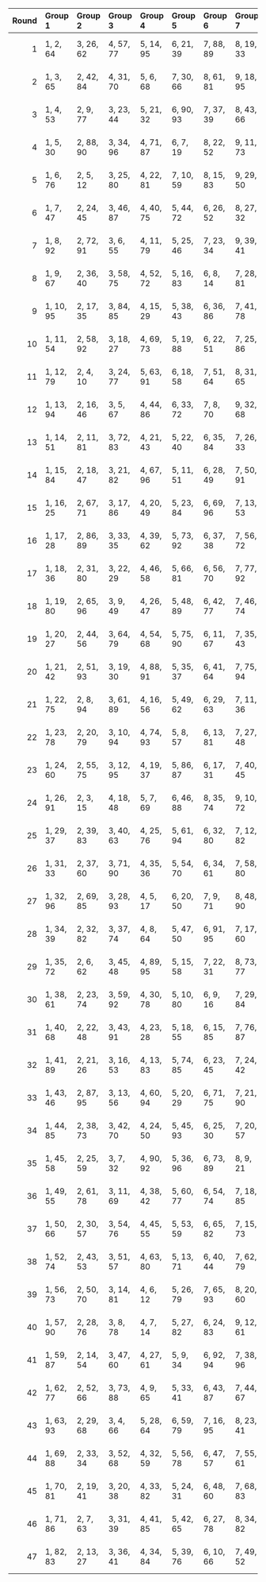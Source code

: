 |   Round | Group 1   | Group 2   | Group 3   | Group 4   | Group 5   | Group 6   | Group 7   | Group 8    | Group 9    | Group 10   | Group 11   | Group 12   | Group 13   | Group 14   | Group 15   | Group 16   | Group 17   | Group 18   | Group 19   | Group 20   | Group 21   | Group 22   | Group 23   | Group 24   | Group 25   | Group 26   | Group 27   | Group 28   | Group 29   | Group 30   | Group 31   | Group 32   |
|--------:|:----------|:----------|:----------|:----------|:----------|:----------|:----------|:-----------|:-----------|:-----------|:-----------|:-----------|:-----------|:-----------|:-----------|:-----------|:-----------|:-----------|:-----------|:-----------|:-----------|:-----------|:-----------|:-----------|:-----------|:-----------|:-----------|:-----------|:-----------|:-----------|:-----------|:-----------|
|       1 | 1, 2, 64  | 3, 26, 62 | 4, 57, 77 | 5, 14, 95 | 6, 21, 39 | 7, 88, 89 | 8, 19, 33 | 9, 42, 47  | 10, 40, 90 | 11, 45, 82 | 12, 16, 72 | 13, 55, 58 | 15, 25, 68 | 17, 32, 41 | 18, 83, 87 | 20, 36, 65 | 22, 85, 96 | 23, 29, 69 | 24, 46, 67 | 27, 66, 94 | 28, 48, 74 | 30, 49, 54 | 31, 44, 81 | 34, 51, 73 | 35, 52, 70 | 37, 56, 63 | 38, 80, 92 | 43, 71, 79 | 50, 53, 60 | 59, 75, 86 | 61, 91, 93 | 76, 78, 84 |
|       2 | 1, 3, 65  | 2, 42, 84 | 4, 31, 70 | 5, 6, 68  | 7, 30, 66 | 8, 61, 81 | 9, 18, 95 | 10, 25, 43 | 11, 92, 93 | 12, 23, 37 | 13, 46, 51 | 14, 44, 94 | 15, 49, 86 | 16, 20, 76 | 17, 59, 62 | 19, 29, 72 | 21, 36, 45 | 22, 87, 91 | 24, 40, 69 | 26, 89, 96 | 27, 33, 73 | 28, 50, 71 | 32, 52, 78 | 34, 53, 58 | 35, 48, 85 | 38, 55, 77 | 39, 56, 74 | 41, 60, 67 | 47, 75, 83 | 54, 57, 64 | 63, 79, 90 | 80, 82, 88 |
|       3 | 1, 4, 53  | 2, 9, 77  | 3, 23, 44 | 5, 21, 32 | 6, 90, 93 | 7, 37, 39 | 8, 43, 66 | 10, 41, 42 | 11, 60, 76 | 12, 40, 67 | 13, 64, 86 | 14, 55, 65 | 15, 63, 69 | 16, 75, 92 | 17, 25, 83 | 18, 52, 56 | 19, 74, 91 | 20, 68, 88 | 22, 24, 30 | 26, 38, 78 | 27, 71, 84 | 28, 51, 85 | 29, 33, 58 | 31, 62, 96 | 34, 35, 47 | 36, 50, 80 | 45, 54, 95 | 46, 61, 79 | 48, 59, 73 | 49, 82, 87 | 57, 72, 81 | 70, 89, 94 |
|       4 | 1, 5, 30  | 2, 88, 90 | 3, 34, 96 | 4, 71, 87 | 6, 7, 19  | 8, 22, 52 | 9, 11, 73 | 10, 50, 92 | 12, 39, 78 | 13, 14, 76 | 15, 38, 74 | 16, 69, 89 | 17, 26, 95 | 18, 33, 51 | 20, 31, 45 | 21, 54, 59 | 23, 57, 94 | 24, 28, 84 | 25, 67, 70 | 27, 37, 80 | 29, 44, 53 | 32, 48, 77 | 35, 41, 81 | 36, 58, 79 | 40, 60, 86 | 42, 61, 66 | 43, 56, 93 | 46, 63, 85 | 47, 64, 82 | 49, 68, 75 | 55, 83, 91 | 62, 65, 72 |
|       5 | 1, 6, 76  | 2, 5, 12  | 3, 25, 80 | 4, 22, 81 | 7, 10, 59 | 8, 15, 83 | 9, 29, 50 | 11, 27, 38 | 13, 43, 45 | 14, 49, 72 | 16, 47, 48 | 17, 66, 82 | 18, 46, 73 | 19, 70, 92 | 20, 61, 71 | 21, 69, 75 | 23, 31, 89 | 24, 58, 62 | 26, 74, 94 | 28, 30, 36 | 32, 44, 84 | 33, 77, 90 | 34, 57, 91 | 35, 39, 64 | 37, 68, 96 | 40, 41, 53 | 42, 56, 86 | 51, 60, 95 | 52, 67, 85 | 54, 65, 79 | 55, 88, 93 | 63, 78, 87 |
|       6 | 1, 7, 47  | 2, 24, 45 | 3, 46, 87 | 4, 40, 75 | 5, 44, 72 | 6, 26, 52 | 8, 27, 32 | 9, 22, 59  | 10, 19, 89 | 11, 80, 91 | 12, 29, 51 | 13, 30, 48 | 14, 43, 92 | 15, 34, 41 | 16, 58, 70 | 17, 78, 93 | 18, 68, 82 | 20, 25, 81 | 21, 49, 57 | 23, 60, 83 | 28, 31, 38 | 33, 36, 85 | 35, 55, 76 | 37, 53, 64 | 39, 69, 71 | 42, 73, 74 | 50, 84, 88 | 54, 56, 62 | 61, 65, 90 | 63, 94, 96 | 66, 67, 79 | 77, 86, 95 |
|       7 | 1, 8, 92  | 2, 72, 91 | 3, 6, 55  | 4, 11, 79 | 5, 25, 46 | 7, 23, 34 | 9, 39, 41 | 10, 45, 68 | 12, 43, 44 | 13, 62, 78 | 14, 42, 69 | 15, 66, 88 | 16, 57, 67 | 17, 65, 71 | 18, 77, 94 | 19, 27, 85 | 20, 54, 58 | 21, 76, 93 | 22, 70, 90 | 24, 26, 32 | 28, 40, 80 | 29, 73, 86 | 30, 53, 87 | 31, 35, 60 | 33, 64, 96 | 36, 37, 49 | 38, 52, 82 | 47, 56, 95 | 48, 63, 81 | 50, 61, 75 | 51, 84, 89 | 59, 74, 83 |
|       8 | 1, 9, 67  | 2, 36, 40 | 3, 58, 75 | 4, 52, 72 | 5, 16, 83 | 6, 8, 14  | 7, 28, 81 | 10, 22, 62 | 11, 55, 68 | 12, 35, 69 | 13, 17, 42 | 15, 46, 96 | 18, 19, 31 | 20, 34, 64 | 21, 23, 85 | 24, 51, 90 | 25, 26, 88 | 27, 50, 86 | 29, 38, 95 | 30, 45, 63 | 32, 43, 57 | 33, 66, 71 | 37, 79, 82 | 39, 49, 92 | 41, 56, 65 | 44, 60, 89 | 47, 53, 93 | 48, 70, 91 | 54, 73, 78 | 59, 76, 94 | 61, 80, 87 | 74, 77, 84 |
|       9 | 1, 10, 95 | 2, 17, 35 | 3, 84, 85 | 4, 15, 29 | 5, 38, 43 | 6, 36, 86 | 7, 41, 78 | 8, 12, 68  | 9, 51, 54  | 11, 21, 64 | 13, 28, 37 | 14, 79, 83 | 16, 32, 61 | 18, 81, 96 | 19, 25, 65 | 20, 42, 63 | 22, 58, 93 | 23, 62, 90 | 24, 44, 70 | 26, 45, 50 | 27, 40, 77 | 30, 47, 69 | 31, 48, 66 | 33, 52, 59 | 34, 76, 88 | 39, 67, 75 | 46, 49, 56 | 53, 73, 94 | 55, 71, 82 | 57, 87, 89 | 60, 91, 92 | 72, 74, 80 |
|      10 | 1, 11, 54 | 2, 58, 92 | 3, 18, 27 | 4, 69, 73 | 5, 19, 88 | 6, 22, 51 | 7, 25, 86 | 8, 71, 96  | 9, 15, 55  | 10, 32, 53 | 12, 48, 83 | 13, 52, 80 | 14, 34, 60 | 16, 35, 40 | 17, 30, 67 | 20, 37, 59 | 21, 38, 56 | 23, 42, 49 | 24, 66, 78 | 26, 76, 90 | 28, 33, 89 | 29, 57, 65 | 31, 68, 91 | 36, 39, 46 | 41, 44, 93 | 43, 63, 84 | 45, 61, 72 | 47, 77, 79 | 50, 81, 82 | 62, 64, 70 | 74, 75, 87 | 85, 94, 95 |
|      11 | 1, 12, 79 | 2, 4, 10  | 3, 24, 77 | 5, 63, 91 | 6, 18, 58 | 7, 51, 64 | 8, 31, 65 | 9, 13, 38  | 11, 42, 96 | 14, 15, 27 | 16, 30, 60 | 17, 19, 81 | 20, 47, 86 | 21, 22, 84 | 23, 46, 82 | 25, 34, 95 | 26, 41, 59 | 28, 39, 53 | 29, 62, 67 | 32, 36, 92 | 33, 75, 78 | 35, 45, 88 | 37, 52, 61 | 40, 56, 85 | 43, 49, 89 | 44, 66, 87 | 48, 68, 94 | 50, 69, 74 | 54, 71, 93 | 55, 72, 90 | 57, 76, 83 | 70, 73, 80 |
|      12 | 1, 13, 94 | 2, 16, 46 | 3, 5, 67  | 4, 44, 86 | 6, 33, 72 | 7, 8, 70  | 9, 32, 68 | 10, 63, 83 | 11, 20, 95 | 12, 27, 45 | 14, 25, 39 | 15, 48, 53 | 17, 51, 88 | 18, 22, 78 | 19, 61, 64 | 21, 31, 74 | 23, 38, 47 | 24, 89, 93 | 26, 42, 71 | 28, 91, 96 | 29, 35, 75 | 30, 52, 73 | 34, 54, 80 | 36, 55, 60 | 37, 50, 87 | 40, 57, 79 | 41, 58, 76 | 43, 62, 69 | 49, 77, 85 | 56, 59, 66 | 65, 81, 92 | 82, 84, 90 |
|      13 | 1, 14, 51 | 2, 11, 81 | 3, 72, 83 | 4, 21, 43 | 5, 22, 40 | 6, 35, 84 | 7, 26, 33 | 8, 50, 62  | 9, 70, 85  | 10, 60, 74 | 12, 17, 73 | 13, 41, 49 | 15, 52, 75 | 16, 37, 88 | 18, 44, 92 | 19, 24, 94 | 20, 23, 30 | 25, 28, 77 | 27, 47, 68 | 29, 45, 56 | 31, 61, 63 | 32, 67, 90 | 34, 65, 66 | 36, 64, 91 | 38, 79, 89 | 39, 87, 93 | 42, 76, 80 | 46, 48, 54 | 53, 57, 82 | 55, 86, 96 | 58, 59, 71 | 69, 78, 95 |
|      14 | 1, 15, 84 | 2, 18, 47 | 3, 21, 82 | 4, 67, 96 | 5, 11, 51 | 6, 28, 49 | 7, 50, 91 | 8, 44, 79  | 9, 48, 76  | 10, 30, 56 | 12, 31, 36 | 13, 26, 63 | 14, 23, 93 | 16, 33, 55 | 17, 34, 52 | 19, 38, 45 | 20, 62, 74 | 22, 72, 86 | 24, 29, 85 | 25, 53, 61 | 27, 64, 87 | 32, 35, 42 | 37, 40, 89 | 39, 59, 80 | 41, 57, 68 | 43, 73, 75 | 46, 77, 78 | 54, 88, 92 | 58, 60, 66 | 65, 69, 94 | 70, 71, 83 | 81, 90, 95 |
|      15 | 1, 16, 25 | 2, 67, 71 | 3, 17, 86 | 4, 20, 49 | 5, 23, 84 | 6, 69, 96 | 7, 13, 53 | 8, 30, 51  | 9, 52, 93  | 10, 46, 81 | 11, 50, 78 | 12, 32, 58 | 14, 33, 38 | 15, 28, 65 | 18, 35, 57 | 19, 36, 54 | 21, 40, 47 | 22, 64, 76 | 24, 74, 88 | 26, 31, 87 | 27, 55, 63 | 29, 66, 89 | 34, 37, 44 | 39, 42, 91 | 41, 61, 82 | 43, 59, 70 | 45, 75, 77 | 48, 79, 80 | 56, 90, 94 | 60, 62, 68 | 72, 73, 85 | 83, 92, 95 |
|      16 | 1, 17, 28 | 2, 86, 89 | 3, 33, 35 | 4, 39, 62 | 5, 73, 92 | 6, 37, 38 | 7, 56, 72 | 8, 36, 63  | 9, 60, 82  | 10, 51, 61 | 11, 59, 65 | 12, 71, 88 | 13, 21, 79 | 14, 48, 52 | 15, 70, 87 | 16, 64, 84 | 18, 20, 26 | 19, 40, 93 | 22, 34, 74 | 23, 67, 80 | 24, 47, 81 | 25, 29, 54 | 27, 58, 96 | 30, 31, 43 | 32, 46, 76 | 41, 50, 95 | 42, 57, 75 | 44, 55, 69 | 45, 78, 83 | 49, 91, 94 | 53, 68, 77 | 66, 85, 90 |
|      17 | 1, 18, 36 | 2, 31, 80 | 3, 22, 29 | 4, 46, 58 | 5, 66, 81 | 6, 56, 70 | 7, 77, 92 | 8, 13, 69  | 9, 37, 45  | 10, 47, 91 | 11, 48, 71 | 12, 33, 84 | 14, 40, 88 | 15, 20, 90 | 16, 19, 26 | 17, 39, 94 | 21, 24, 73 | 23, 43, 64 | 25, 41, 52 | 27, 57, 59 | 28, 63, 86 | 30, 61, 62 | 32, 60, 87 | 34, 75, 85 | 35, 83, 89 | 38, 72, 76 | 42, 44, 50 | 49, 53, 78 | 51, 82, 96 | 54, 55, 67 | 65, 74, 95 | 68, 79, 93 |
|      18 | 1, 19, 80 | 2, 65, 96 | 3, 9, 49  | 4, 26, 47 | 5, 48, 89 | 6, 42, 77 | 7, 46, 74 | 8, 28, 54  | 10, 29, 34 | 11, 24, 61 | 12, 21, 91 | 13, 82, 93 | 14, 31, 53 | 15, 32, 50 | 16, 45, 94 | 17, 36, 43 | 18, 60, 72 | 20, 70, 84 | 22, 27, 83 | 23, 51, 59 | 25, 62, 85 | 30, 33, 40 | 35, 38, 87 | 37, 57, 78 | 39, 55, 66 | 41, 71, 73 | 44, 75, 76 | 52, 86, 90 | 56, 58, 64 | 63, 67, 92 | 68, 69, 81 | 79, 88, 95 |
|      19 | 1, 20, 27 | 2, 44, 56 | 3, 64, 79 | 4, 54, 68 | 5, 75, 90 | 6, 11, 67 | 7, 35, 43 | 8, 45, 89  | 9, 46, 69  | 10, 31, 82 | 12, 38, 86 | 13, 18, 88 | 14, 17, 24 | 15, 37, 92 | 16, 34, 93 | 19, 22, 71 | 21, 41, 62 | 23, 39, 50 | 25, 55, 57 | 26, 61, 84 | 28, 59, 60 | 29, 78, 94 | 30, 58, 85 | 32, 73, 83 | 33, 81, 87 | 36, 70, 74 | 40, 42, 48 | 47, 51, 76 | 49, 80, 96 | 52, 53, 65 | 63, 72, 95 | 66, 77, 91 |
|      20 | 1, 21, 42 | 2, 51, 93 | 3, 19, 30 | 4, 88, 91 | 5, 35, 37 | 6, 41, 64 | 7, 75, 94 | 8, 39, 40  | 9, 58, 74  | 10, 38, 65 | 11, 62, 84 | 12, 53, 63 | 13, 61, 67 | 14, 73, 90 | 15, 23, 81 | 16, 50, 54 | 17, 72, 89 | 18, 66, 86 | 20, 22, 28 | 24, 36, 76 | 25, 69, 82 | 26, 49, 83 | 27, 31, 56 | 29, 60, 96 | 32, 33, 45 | 34, 48, 78 | 43, 52, 95 | 44, 59, 77 | 46, 57, 71 | 47, 80, 85 | 55, 70, 79 | 68, 87, 92 |
|      21 | 1, 22, 75 | 2, 8, 94  | 3, 61, 89 | 4, 16, 56 | 5, 49, 62 | 6, 29, 63 | 7, 11, 36 | 9, 40, 96  | 10, 77, 93 | 12, 13, 25 | 14, 28, 58 | 15, 17, 79 | 18, 45, 84 | 19, 20, 82 | 21, 44, 80 | 23, 32, 95 | 24, 39, 57 | 26, 37, 51 | 27, 60, 65 | 30, 34, 90 | 31, 73, 76 | 33, 43, 86 | 35, 50, 59 | 38, 54, 83 | 41, 47, 87 | 42, 64, 85 | 46, 66, 92 | 48, 67, 72 | 52, 69, 91 | 53, 70, 88 | 55, 74, 81 | 68, 71, 78 |
|      22 | 1, 23, 78 | 2, 20, 79 | 3, 10, 94 | 4, 74, 93 | 5, 8, 57  | 6, 13, 81 | 7, 27, 48 | 9, 25, 36  | 11, 41, 43 | 12, 47, 70 | 14, 45, 46 | 15, 64, 80 | 16, 44, 71 | 17, 68, 90 | 18, 59, 69 | 19, 67, 73 | 21, 29, 87 | 22, 56, 60 | 24, 72, 92 | 26, 28, 34 | 30, 42, 82 | 31, 75, 88 | 32, 55, 89 | 33, 37, 62 | 35, 66, 96 | 38, 39, 51 | 40, 54, 84 | 49, 58, 95 | 50, 65, 83 | 52, 63, 77 | 53, 86, 91 | 61, 76, 85 |
|      23 | 1, 24, 60 | 2, 55, 75 | 3, 12, 95 | 4, 19, 37 | 5, 86, 87 | 6, 17, 31 | 7, 40, 45 | 8, 38, 88  | 9, 43, 80  | 10, 14, 70 | 11, 53, 56 | 13, 23, 66 | 15, 30, 39 | 16, 81, 85 | 18, 34, 63 | 20, 83, 96 | 21, 27, 67 | 22, 44, 65 | 25, 64, 92 | 26, 46, 72 | 28, 47, 52 | 29, 42, 79 | 32, 49, 71 | 33, 50, 68 | 35, 54, 61 | 36, 78, 90 | 41, 69, 77 | 48, 51, 58 | 57, 73, 84 | 59, 89, 91 | 62, 93, 94 | 74, 76, 82 |
|      24 | 1, 26, 91 | 2, 3, 15  | 4, 18, 48 | 5, 7, 69  | 6, 46, 88 | 8, 35, 74 | 9, 10, 72 | 11, 34, 70 | 12, 65, 85 | 13, 22, 95 | 14, 29, 47 | 16, 27, 41 | 17, 50, 55 | 19, 53, 90 | 20, 24, 80 | 21, 63, 66 | 23, 33, 76 | 25, 40, 49 | 28, 44, 73 | 30, 93, 96 | 31, 37, 77 | 32, 54, 75 | 36, 56, 82 | 38, 57, 62 | 39, 52, 89 | 42, 59, 81 | 43, 60, 78 | 45, 64, 71 | 51, 79, 87 | 58, 61, 68 | 67, 83, 94 | 84, 86, 92 |
|      25 | 1, 29, 37 | 2, 39, 83 | 3, 40, 63 | 4, 25, 76 | 5, 61, 94 | 6, 32, 80 | 7, 12, 82 | 8, 11, 18  | 9, 31, 86  | 10, 28, 87 | 13, 16, 65 | 14, 21, 89 | 15, 35, 56 | 17, 33, 44 | 19, 49, 51 | 20, 55, 78 | 22, 53, 54 | 23, 72, 88 | 24, 52, 79 | 26, 67, 77 | 27, 75, 81 | 30, 64, 68 | 34, 36, 42 | 38, 50, 90 | 41, 45, 70 | 43, 74, 96 | 46, 47, 59 | 48, 62, 92 | 57, 66, 95 | 58, 73, 91 | 60, 71, 85 | 69, 84, 93 |
|      26 | 1, 31, 33 | 2, 37, 60 | 3, 71, 90 | 4, 35, 36 | 5, 54, 70 | 6, 34, 61 | 7, 58, 80 | 8, 49, 59  | 9, 57, 63  | 10, 69, 86 | 11, 19, 77 | 12, 46, 50 | 13, 68, 85 | 14, 62, 82 | 15, 26, 93 | 16, 18, 24 | 17, 38, 91 | 20, 32, 72 | 21, 65, 78 | 22, 45, 79 | 23, 27, 52 | 25, 56, 96 | 28, 29, 41 | 30, 44, 74 | 39, 48, 95 | 40, 55, 73 | 42, 53, 67 | 43, 76, 81 | 47, 89, 92 | 51, 66, 75 | 64, 83, 88 | 84, 87, 94 |
|      27 | 1, 32, 96 | 2, 69, 85 | 3, 28, 93 | 4, 5, 17  | 6, 20, 50 | 7, 9, 71  | 8, 48, 90 | 10, 37, 76 | 11, 12, 74 | 13, 36, 72 | 14, 67, 87 | 15, 24, 95 | 16, 31, 49 | 18, 29, 43 | 19, 52, 57 | 21, 55, 92 | 22, 26, 82 | 23, 65, 68 | 25, 35, 78 | 27, 42, 51 | 30, 46, 75 | 33, 39, 79 | 34, 56, 77 | 38, 58, 84 | 40, 59, 64 | 41, 54, 91 | 44, 61, 83 | 45, 62, 80 | 47, 66, 73 | 53, 81, 89 | 60, 63, 70 | 86, 88, 94 |
|      28 | 1, 34, 39 | 2, 32, 82 | 3, 37, 74 | 4, 8, 64  | 5, 47, 50 | 6, 91, 95 | 7, 17, 60 | 9, 24, 33  | 10, 75, 79 | 11, 25, 94 | 12, 28, 57 | 13, 31, 92 | 14, 77, 96 | 15, 21, 61 | 16, 38, 59 | 18, 54, 89 | 19, 58, 86 | 20, 40, 66 | 22, 41, 46 | 23, 36, 73 | 26, 43, 65 | 27, 44, 62 | 29, 48, 55 | 30, 72, 84 | 35, 63, 71 | 42, 45, 52 | 49, 69, 90 | 51, 67, 78 | 53, 83, 85 | 56, 87, 88 | 68, 70, 76 | 80, 81, 93 |
|      29 | 1, 35, 72 | 2, 6, 62  | 3, 45, 48 | 4, 89, 95 | 5, 15, 58 | 7, 22, 31 | 8, 73, 77 | 9, 23, 92  | 10, 26, 55 | 11, 29, 90 | 12, 75, 96 | 13, 19, 59 | 14, 36, 57 | 16, 52, 87 | 17, 56, 84 | 18, 38, 64 | 20, 39, 44 | 21, 34, 71 | 24, 41, 63 | 25, 42, 60 | 27, 46, 53 | 28, 70, 82 | 30, 80, 94 | 32, 37, 93 | 33, 61, 69 | 40, 43, 50 | 47, 67, 88 | 49, 65, 76 | 51, 81, 83 | 54, 85, 86 | 66, 68, 74 | 78, 79, 91 |
|      30 | 1, 38, 61 | 2, 23, 74 | 3, 59, 92 | 4, 30, 78 | 5, 10, 80 | 6, 9, 16  | 7, 29, 84 | 8, 26, 85  | 11, 14, 63 | 12, 19, 87 | 13, 33, 54 | 15, 31, 42 | 17, 47, 49 | 18, 53, 76 | 20, 51, 52 | 21, 70, 86 | 22, 50, 77 | 24, 65, 75 | 25, 73, 79 | 27, 35, 93 | 28, 62, 66 | 32, 34, 40 | 36, 48, 88 | 37, 81, 94 | 39, 43, 68 | 41, 72, 96 | 44, 45, 57 | 46, 60, 90 | 55, 64, 95 | 56, 71, 89 | 58, 69, 83 | 67, 82, 91 |
|      31 | 1, 40, 68 | 2, 22, 48 | 3, 43, 91 | 4, 23, 28 | 5, 18, 55 | 6, 15, 85 | 7, 76, 87 | 8, 25, 47  | 9, 26, 44  | 10, 39, 88 | 11, 30, 37 | 12, 54, 66 | 13, 74, 89 | 14, 64, 78 | 16, 21, 77 | 17, 45, 53 | 19, 56, 79 | 20, 41, 92 | 24, 27, 34 | 29, 32, 81 | 31, 51, 72 | 33, 49, 60 | 35, 65, 67 | 36, 71, 94 | 38, 69, 70 | 42, 83, 93 | 46, 80, 84 | 50, 52, 58 | 57, 61, 86 | 59, 90, 96 | 62, 63, 75 | 73, 82, 95 |
|      32 | 1, 41, 89 | 2, 21, 26 | 3, 16, 53 | 4, 13, 83 | 5, 74, 85 | 6, 23, 45 | 7, 24, 42 | 8, 37, 86  | 9, 28, 35  | 10, 52, 64 | 11, 72, 87 | 12, 62, 76 | 14, 19, 75 | 15, 43, 51 | 17, 54, 77 | 18, 39, 90 | 20, 46, 94 | 22, 25, 32 | 27, 30, 79 | 29, 49, 70 | 31, 47, 58 | 33, 63, 65 | 34, 69, 92 | 36, 67, 68 | 38, 66, 93 | 40, 81, 91 | 44, 78, 82 | 48, 50, 56 | 55, 59, 84 | 57, 88, 96 | 60, 61, 73 | 71, 80, 95 |
|      33 | 1, 43, 46 | 2, 87, 95 | 3, 13, 56 | 4, 60, 94 | 5, 20, 29 | 6, 71, 75 | 7, 21, 90 | 8, 24, 53  | 9, 27, 88  | 10, 73, 96 | 11, 17, 57 | 12, 34, 55 | 14, 50, 85 | 15, 54, 82 | 16, 36, 62 | 18, 37, 42 | 19, 32, 69 | 22, 39, 61 | 23, 40, 58 | 25, 44, 51 | 26, 68, 80 | 28, 78, 92 | 30, 35, 91 | 31, 59, 67 | 33, 70, 93 | 38, 41, 48 | 45, 65, 86 | 47, 63, 74 | 49, 79, 81 | 52, 83, 84 | 64, 66, 72 | 76, 77, 89 |
|      34 | 1, 44, 85 | 2, 38, 73 | 3, 42, 70 | 4, 24, 50 | 5, 45, 93 | 6, 25, 30 | 7, 20, 57 | 8, 17, 87  | 9, 78, 89  | 10, 27, 49 | 11, 28, 46 | 12, 41, 90 | 13, 32, 39 | 14, 56, 68 | 15, 76, 91 | 16, 66, 80 | 18, 23, 79 | 19, 47, 55 | 21, 58, 81 | 22, 43, 94 | 26, 29, 36 | 31, 34, 83 | 33, 53, 74 | 35, 51, 62 | 37, 67, 69 | 40, 71, 72 | 48, 82, 86 | 52, 54, 60 | 59, 63, 88 | 61, 92, 96 | 64, 65, 77 | 75, 84, 95 |
|      35 | 1, 45, 58 | 2, 25, 59 | 3, 7, 32  | 4, 90, 92 | 5, 36, 96 | 6, 73, 89 | 8, 9, 21  | 10, 24, 54 | 11, 13, 75 | 12, 52, 94 | 14, 41, 80 | 15, 16, 78 | 17, 40, 76 | 18, 71, 91 | 19, 28, 95 | 20, 35, 53 | 22, 33, 47 | 23, 56, 61 | 26, 30, 86 | 27, 69, 72 | 29, 39, 82 | 31, 46, 55 | 34, 50, 79 | 37, 43, 83 | 38, 60, 81 | 42, 62, 88 | 44, 63, 68 | 48, 65, 87 | 49, 66, 84 | 51, 70, 77 | 57, 85, 93 | 64, 67, 74 |
|      36 | 1, 49, 55 | 2, 61, 78 | 3, 11, 69 | 4, 38, 42 | 5, 60, 77 | 6, 54, 74 | 7, 18, 85 | 8, 10, 16  | 9, 30, 83  | 12, 24, 64 | 13, 57, 70 | 14, 37, 71 | 15, 19, 44 | 17, 48, 96 | 20, 21, 33 | 22, 36, 66 | 23, 25, 87 | 26, 53, 92 | 27, 28, 90 | 29, 52, 88 | 31, 40, 95 | 32, 47, 65 | 34, 45, 59 | 35, 68, 73 | 39, 81, 84 | 41, 51, 94 | 43, 58, 67 | 46, 62, 91 | 50, 72, 93 | 56, 75, 80 | 63, 82, 89 | 76, 79, 86 |
|      37 | 1, 50, 66 | 2, 30, 57 | 3, 54, 76 | 4, 45, 55 | 5, 53, 59 | 6, 65, 82 | 7, 15, 73 | 8, 42, 46  | 9, 64, 81  | 10, 58, 78 | 11, 22, 89 | 12, 14, 20 | 13, 34, 87 | 16, 28, 68 | 17, 61, 74 | 18, 41, 75 | 19, 23, 48 | 21, 52, 96 | 24, 25, 37 | 26, 40, 70 | 27, 29, 91 | 31, 32, 94 | 33, 56, 92 | 35, 44, 95 | 36, 51, 69 | 38, 49, 63 | 39, 72, 77 | 43, 85, 88 | 47, 62, 71 | 60, 79, 84 | 67, 86, 93 | 80, 83, 90 |
|      38 | 1, 52, 74 | 2, 43, 53 | 3, 51, 57 | 4, 63, 80 | 5, 13, 71 | 6, 40, 44 | 7, 62, 79 | 8, 56, 76  | 9, 20, 87  | 10, 12, 18 | 11, 32, 85 | 14, 26, 66 | 15, 59, 72 | 16, 39, 73 | 17, 21, 46 | 19, 50, 96 | 22, 23, 35 | 24, 38, 68 | 25, 27, 89 | 28, 55, 94 | 29, 30, 92 | 31, 54, 90 | 33, 42, 95 | 34, 49, 67 | 36, 47, 61 | 37, 70, 75 | 41, 83, 86 | 45, 60, 69 | 48, 64, 93 | 58, 77, 82 | 65, 84, 91 | 78, 81, 88 |
|      39 | 1, 56, 73 | 2, 50, 70 | 3, 14, 81 | 4, 6, 12  | 5, 26, 79 | 7, 65, 93 | 8, 20, 60 | 9, 53, 66  | 10, 33, 67 | 11, 15, 40 | 13, 44, 96 | 16, 17, 29 | 18, 32, 62 | 19, 21, 83 | 22, 49, 88 | 23, 24, 86 | 25, 48, 84 | 27, 36, 95 | 28, 43, 61 | 30, 41, 55 | 31, 64, 69 | 34, 38, 94 | 35, 77, 80 | 37, 47, 90 | 39, 54, 63 | 42, 58, 87 | 45, 51, 91 | 46, 68, 89 | 52, 71, 76 | 57, 74, 92 | 59, 78, 85 | 72, 75, 82 |
|      40 | 1, 57, 90 | 2, 28, 76 | 3, 8, 78  | 4, 7, 14  | 5, 27, 82 | 6, 24, 83 | 9, 12, 61 | 10, 17, 85 | 11, 31, 52 | 13, 29, 40 | 15, 45, 47 | 16, 51, 74 | 18, 49, 50 | 19, 68, 84 | 20, 48, 75 | 21, 72, 94 | 22, 63, 73 | 23, 71, 77 | 25, 33, 91 | 26, 60, 64 | 30, 32, 38 | 34, 46, 86 | 35, 79, 92 | 36, 59, 93 | 37, 41, 66 | 39, 70, 96 | 42, 43, 55 | 44, 58, 88 | 53, 62, 95 | 54, 69, 87 | 56, 67, 81 | 65, 80, 89 |
|      41 | 1, 59, 87 | 2, 14, 54 | 3, 47, 60 | 4, 27, 61 | 5, 9, 34  | 6, 92, 94 | 7, 38, 96 | 8, 75, 91  | 10, 11, 23 | 12, 26, 56 | 13, 15, 77 | 16, 43, 82 | 17, 18, 80 | 19, 42, 78 | 20, 73, 93 | 21, 30, 95 | 22, 37, 55 | 24, 35, 49 | 25, 58, 63 | 28, 32, 88 | 29, 71, 74 | 31, 41, 84 | 33, 48, 57 | 36, 52, 81 | 39, 45, 85 | 40, 62, 83 | 44, 64, 90 | 46, 65, 70 | 50, 67, 89 | 51, 68, 86 | 53, 72, 79 | 66, 69, 76 |
|      42 | 1, 62, 77 | 2, 52, 66 | 3, 73, 88 | 4, 9, 65  | 5, 33, 41 | 6, 43, 87 | 7, 44, 67 | 8, 29, 80  | 10, 36, 84 | 11, 16, 86 | 12, 15, 22 | 13, 35, 90 | 14, 32, 91 | 17, 20, 69 | 18, 25, 93 | 19, 39, 60 | 21, 37, 48 | 23, 53, 55 | 24, 59, 82 | 26, 57, 58 | 27, 76, 92 | 28, 56, 83 | 30, 71, 81 | 31, 79, 85 | 34, 68, 72 | 38, 40, 46 | 42, 54, 94 | 45, 49, 74 | 47, 78, 96 | 50, 51, 63 | 61, 70, 95 | 64, 75, 89 |
|      43 | 1, 63, 93 | 2, 29, 68 | 3, 4, 66  | 5, 28, 64 | 6, 59, 79 | 7, 16, 95 | 8, 23, 41 | 9, 90, 91  | 10, 21, 35 | 11, 44, 49 | 12, 42, 92 | 13, 47, 84 | 14, 18, 74 | 15, 57, 60 | 17, 27, 70 | 19, 34, 43 | 20, 85, 89 | 22, 38, 67 | 24, 87, 96 | 25, 31, 71 | 26, 48, 69 | 30, 50, 76 | 32, 51, 56 | 33, 46, 83 | 36, 53, 75 | 37, 54, 72 | 39, 58, 65 | 40, 82, 94 | 45, 73, 81 | 52, 55, 62 | 61, 77, 88 | 78, 80, 86 |
|      44 | 1, 69, 88 | 2, 33, 34 | 3, 52, 68 | 4, 32, 59 | 5, 56, 78 | 6, 47, 57 | 7, 55, 61 | 8, 67, 84  | 9, 17, 75  | 10, 44, 48 | 11, 66, 83 | 12, 60, 80 | 13, 24, 91 | 14, 16, 22 | 15, 36, 89 | 18, 30, 70 | 19, 63, 76 | 20, 43, 77 | 21, 25, 50 | 23, 54, 96 | 26, 27, 39 | 28, 42, 72 | 29, 31, 93 | 35, 58, 94 | 37, 46, 95 | 38, 53, 71 | 40, 51, 65 | 41, 74, 79 | 45, 87, 90 | 49, 64, 73 | 62, 81, 86 | 82, 85, 92 |
|      45 | 1, 70, 81 | 2, 19, 41 | 3, 20, 38 | 4, 33, 82 | 5, 24, 31 | 6, 48, 60 | 7, 68, 83 | 8, 58, 72  | 9, 79, 94  | 10, 15, 71 | 11, 39, 47 | 12, 49, 93 | 13, 50, 73 | 14, 35, 86 | 16, 42, 90 | 17, 22, 92 | 18, 21, 28 | 23, 26, 75 | 25, 45, 66 | 27, 43, 54 | 29, 59, 61 | 30, 65, 88 | 32, 63, 64 | 34, 62, 89 | 36, 77, 87 | 37, 85, 91 | 40, 74, 78 | 44, 46, 52 | 51, 55, 80 | 53, 84, 96 | 56, 57, 69 | 67, 76, 95 |
|      46 | 1, 71, 86 | 2, 7, 63  | 3, 31, 39 | 4, 41, 85 | 5, 42, 65 | 6, 27, 78 | 8, 34, 82 | 9, 14, 84  | 10, 13, 20 | 11, 33, 88 | 12, 30, 89 | 15, 18, 67 | 16, 23, 91 | 17, 37, 58 | 19, 35, 46 | 21, 51, 53 | 22, 57, 80 | 24, 55, 56 | 25, 74, 90 | 26, 54, 81 | 28, 69, 79 | 29, 77, 83 | 32, 66, 70 | 36, 38, 44 | 40, 52, 92 | 43, 47, 72 | 45, 76, 96 | 48, 49, 61 | 50, 64, 94 | 59, 68, 95 | 60, 75, 93 | 62, 73, 87 |
|      47 | 1, 82, 83 | 2, 13, 27 | 3, 36, 41 | 4, 34, 84 | 5, 39, 76 | 6, 10, 66 | 7, 49, 52 | 8, 93, 95  | 9, 19, 62  | 11, 26, 35 | 12, 77, 81 | 14, 30, 59 | 15, 33, 94 | 16, 79, 96 | 17, 23, 63 | 18, 40, 61 | 20, 56, 91 | 21, 60, 88 | 22, 42, 68 | 24, 43, 48 | 25, 38, 75 | 28, 45, 67 | 29, 46, 64 | 31, 50, 57 | 32, 74, 86 | 37, 65, 73 | 44, 47, 54 | 51, 71, 92 | 53, 69, 80 | 55, 85, 87 | 58, 89, 90 | 70, 72, 78 |